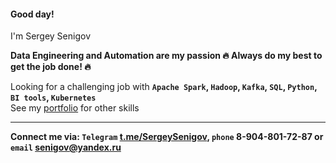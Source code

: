 #### Good day!  
I'm Sergey Senigov  

**Data Engineering and Automation are my passion 🔥  Always do my best to get the job done! 🔥**

Looking for a challenging job with **`Apache Spark`, `Hadoop`, `Kafka`, `SQL`, `Python`, `BI tools`, `Kubernetes`**  
See my [portfolio](https://github.com/SergeySenigov/data-engineer-practicum-portfolio) for other skills
***
**Connect me via: `Telegram` [t.me/SergeySenigov](https://t.me/SergeySenigov), `phone` 8-904-801-72-87 or `email` <senigov@yandex.ru>**
